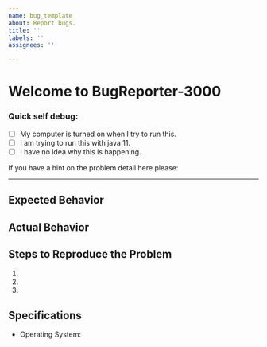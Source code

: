 ```yaml
---
name: bug_template
about: Report bugs.
title: ''
labels: ''
assignees: ''

---
```


# Welcome to BugReporter-3000

### Quick self debug:
- [ ] My computer is turned on when I try to run this.
- [ ] I am trying to run this with java 11.
- [ ] I have no idea why this is happening.

If you have a hint on the problem detail here please:

---

## Expected Behavior


## Actual Behavior


## Steps to Reproduce the Problem

  1.
  2.
  3.

## Specifications

  - Operating System:
